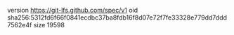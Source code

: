 version https://git-lfs.github.com/spec/v1
oid sha256:5312fd6f66f0841ecdbc37ba8fdb16f8d07e72f7fe33328e779dd7ddd7562e4f
size 19598
